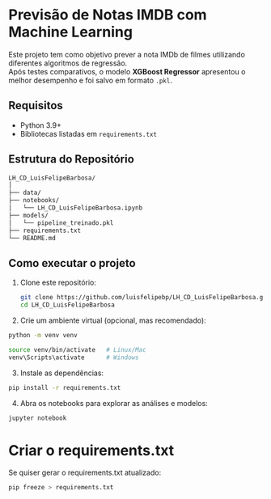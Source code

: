 # Previsão de Notas IMDB com Machine Learning

Este projeto tem como objetivo prever a nota IMDb de filmes utilizando diferentes algoritmos de regressão.  
Após testes comparativos, o modelo **XGBoost Regressor** apresentou o melhor desempenho e foi salvo em formato `.pkl`.

## Requisitos

- Python 3.9+
- Bibliotecas listadas em `requirements.txt`

## Estrutura do Repositório

```bash
LH_CD_LuisFelipeBarbosa/
│
├── data/    
├── notebooks/            
│   └── LH_CD_LuisFelipeBarbosa.ipynb
├── models/              
│   └── pipeline_treinado.pkl
├── requirements.txt
└── README.md

```
## Como executar o projeto

1. Clone este repositório:
   ```bash
   git clone https://github.com/luisfelipebp/LH_CD_LuisFelipeBarbosa.git
   cd LH_CD_LuisFelipeBarbosa
   ```
   
2. Crie um ambiente virtual (opcional, mas recomendado):
  ```bash
  python -m venv venv
  
  source venv/bin/activate   # Linux/Mac
  venv\Scripts\activate      # Windows
  ```

3. Instale as dependências:

  ```bash
  pip install -r requirements.txt
  ```

4. Abra os notebooks para explorar as análises e modelos:

  ```bash
  jupyter notebook
  ```

# Criar o requirements.txt

Se quiser gerar o requirements.txt atualizado:

  ```bash
  pip freeze > requirements.txt
  ```
